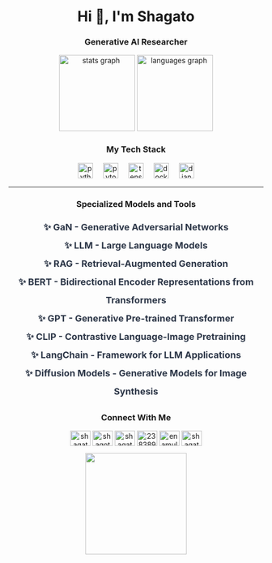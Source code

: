<h1 align="center">Hi 👋, I'm Shagato</h1>

<h3 align="center">Generative AI Researcher</h3>



<div align="center">
<img src="https://github-readme-stats.vercel.app/api?username=shagatomte19&hide_title=false&hide_rank=false&show_icons=true&include_all_commits=true&count_private=true&disable_animations=false&theme=dracula&locale=en&hide_border=false" height="150" alt="stats graph" />
<img src="https://github-readme-stats.vercel.app/api/top-langs?username=shagatomte19&locale=en&hide_title=false&layout=compact&card_width=320&langs_count=5&theme=dracula&hide_border=false" height="150" alt="languages graph" />
</div>




<h3 align="center">My Tech Stack</h3>
<div align="center">
<img src="https://cdn.jsdelivr.net/gh/devicons/devicon/icons/python/python-original.svg" height="30" alt="python logo" />
<img width="12" />
<img src="https://cdn.jsdelivr.net/gh/devicons/devicon/icons/pytorch/pytorch-original.svg" height="30" alt="pytorch logo" />
<img width="12" />
<img src="https://cdn.jsdelivr.net/gh/devicons/devicon/icons/tensorflow/tensorflow-original.svg" height="30" alt="tensorflow logo" />
<img width="12" />
<img src="https://cdn.jsdelivr.net/gh/devicons/devicon/icons/docker/docker-original.svg" height="30" alt="docker logo" />
<img width="12" />
<img src="https://skillicons.dev/icons?i=django" height="30" alt="django logo" />
</div>

---


<h3 align="center">Specialized Models and Tools</h3>
<ul style="list-style: none; padding: 0; text-align: center; font-size: 18px; line-height: 2;">
  <li style="color: #2D3748; font-weight: bold;">✨ GaN - Generative Adversarial Networks</li>
  <li style="color: #2D3748; font-weight: bold;">✨ LLM - Large Language Models</li>
  <li style="color: #2D3748; font-weight: bold;">✨ RAG - Retrieval-Augmented Generation</li>
  <li style="color: #2D3748; font-weight: bold;">✨ BERT - Bidirectional Encoder Representations from Transformers</li>
  <li style="color: #2D3748; font-weight: bold;">✨ GPT - Generative Pre-trained Transformer</li>
  <li style="color: #2D3748; font-weight: bold;">✨ CLIP - Contrastive Language-Image Pretraining</li>
  <li style="color: #2D3748; font-weight: bold;">✨ LangChain - Framework for LLM Applications</li>

  <li style="color: #2D3748; font-weight: bold;">✨ Diffusion Models - Generative Models for Image Synthesis</li>
</ul>




<h3 align="center">Connect With Me</h3>
<p align="center">
<a href="https://www.leetcode.com/shagato" target="blank"><img align="center" src="https://raw.githubusercontent.com/rahuldkjain/github-profile-readme-generator/master/src/images/icons/Social/leet-code.svg" alt="shagato" height="30" width="40" /></a>
<a href="https://codeforces.com/profile/shagoto_mte19" target="blank"><img align="center" src="https://raw.githubusercontent.com/rahuldkjain/github-profile-readme-generator/master/src/images/icons/Social/codeforces.svg" alt="shagoto_mte19" height="30" width="40" /></a>
<a href="https://linkedin.com/in/shagatomte19" target="blank"><img align="center" src="https://raw.githubusercontent.com/rahuldkjain/github-profile-readme-generator/master/src/images/icons/Social/linked-in-alt.svg" alt="shagatomte19" height="30" width="40" /></a>
<a href="https://stackoverflow.com/users/23838958" target="blank"><img align="center" src="https://raw.githubusercontent.com/rahuldkjain/github-profile-readme-generator/master/src/images/icons/Social/stack-overflow.svg" alt="23838958" height="30" width="40" /></a>
<a href="https://kaggle.com/enamulhasanshagato" target="blank"><img align="center" src="https://raw.githubusercontent.com/rahuldkjain/github-profile-readme-generator/master/src/images/icons/Social/kaggle.svg" alt="enamulhasanshagato" height="30" width="40" /></a>
<a href="https://twitter.com/shagatooo" target="blank"><img align="center" src="https://raw.githubusercontent.com/rahuldkjain/github-profile-readme-generator/master/src/images/icons/Social/twitter.svg" alt="shagatooo" height="30" width="40" /></a>
</p>

<div align="center">
<img height="200" src="https://media.giphy.com/media/v1.Y2lkPTc5MGI3NjExODQzdmN1cHhsYTBuOXlwNDk4MDJqczV3NnMzZzFuZXF4MTh3ZHh4ayZlcD12MV9naWZzX3NlYXJjaCZjdD1n/13GIgrGdslD9oQ/giphy.gif" />
</div>







